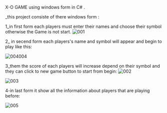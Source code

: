 X-O GAME using windows form in C# .

_this project consiste of there windows form :

1_in first form each players must enter their names and choose their symbol otherwise the Game is not start.
![001](https://github.com/AlaaALsayed231/MY-GAME-X-O/assets/110902164/f8f75223-aa00-4689-b1de-392d7d669854)

2_ in secend form each players's name and symbol will appear and begin to play like this:

![004004](https://github.com/AlaaALsayed231/MY-GAME-X-O/assets/110902164/f6254fd9-0563-40b4-b8f4-c44b01a2f0a7)

3_them the score of each players will increase depend on their symbol and they can click to new game button to start from begin:
![002](https://github.com/AlaaALsayed231/MY-GAME-X-O/assets/110902164/7687b749-aed3-4f95-a73e-90f5ea88dfb6)

![003](https://github.com/AlaaALsayed231/MY-GAME-X-O/assets/110902164/e855c439-dddc-4993-a707-fb259d47dae4)

4-in last form it show all the information about players that are playing before:

![005](https://github.com/AlaaALsayed231/MY-GAME-X-O/assets/110902164/725a7fd7-790d-43ad-9c83-e732cbbfb20d)
